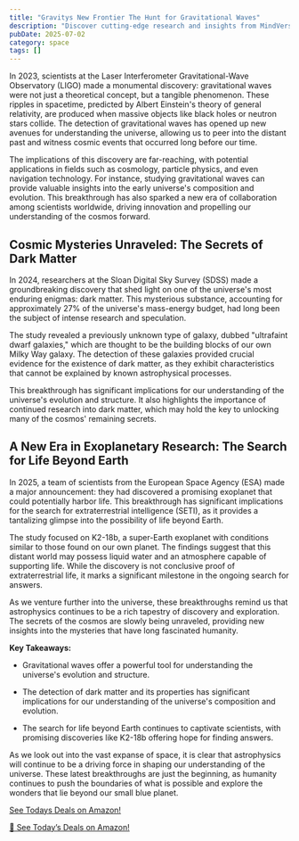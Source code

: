 ```yaml
---
title: "Gravitys New Frontier The Hunt for Gravitational Waves"
description: "Discover cutting-edge research and insights from MindVerse Daily in the space category"
pubDate: 2025-07-02
category: space
tags: []
---
```


In 2023, scientists at the Laser Interferometer Gravitational-Wave Observatory (LIGO) made a monumental discovery: gravitational waves were not just a theoretical concept, but a tangible phenomenon. These ripples in spacetime, predicted by Albert Einstein's theory of general relativity, are produced when massive objects like black holes or neutron stars collide. The detection of gravitational waves has opened up new avenues for understanding the universe, allowing us to peer into the distant past and witness cosmic events that occurred long before our time.

The implications of this discovery are far-reaching, with potential applications in fields such as cosmology, particle physics, and even navigation technology. For instance, studying gravitational waves can provide valuable insights into the early universe's composition and evolution. This breakthrough has also sparked a new era of collaboration among scientists worldwide, driving innovation and propelling our understanding of the cosmos forward.


## **Cosmic Mysteries Unraveled: The Secrets of Dark Matter**

In 2024, researchers at the Sloan Digital Sky Survey (SDSS) made a groundbreaking discovery that shed light on one of the universe's most enduring enigmas: dark matter. This mysterious substance, accounting for approximately 27% of the universe's mass-energy budget, had long been the subject of intense research and speculation.

The study revealed a previously unknown type of galaxy, dubbed "ultrafaint dwarf galaxies," which are thought to be the building blocks of our own Milky Way galaxy. The detection of these galaxies provided crucial evidence for the existence of dark matter, as they exhibit characteristics that cannot be explained by known astrophysical processes.

This breakthrough has significant implications for our understanding of the universe's evolution and structure. It also highlights the importance of continued research into dark matter, which may hold the key to unlocking many of the cosmos' remaining secrets.


## **A New Era in Exoplanetary Research: The Search for Life Beyond Earth**

In 2025, a team of scientists from the European Space Agency (ESA) made a major announcement: they had discovered a promising exoplanet that could potentially harbor life. This breakthrough has significant implications for the search for extraterrestrial intelligence (SETI), as it provides a tantalizing glimpse into the possibility of life beyond Earth.

The study focused on K2-18b, a super-Earth exoplanet with conditions similar to those found on our own planet. The findings suggest that this distant world may possess liquid water and an atmosphere capable of supporting life. While the discovery is not conclusive proof of extraterrestrial life, it marks a significant milestone in the ongoing search for answers.

As we venture further into the universe, these breakthroughs remind us that astrophysics continues to be a rich tapestry of discovery and exploration. The secrets of the cosmos are slowly being unraveled, providing new insights into the mysteries that have long fascinated humanity.


**Key Takeaways:**

* Gravitational waves offer a powerful tool for understanding the universe's evolution and structure.

* The detection of dark matter and its properties has significant implications for our understanding of the universe's composition and evolution.

* The search for life beyond Earth continues to captivate scientists, with promising discoveries like K2-18b offering hope for finding answers.

As we look out into the vast expanse of space, it is clear that astrophysics will continue to be a driving force in shaping our understanding of the universe. These latest breakthroughs are just the beginning, as humanity continues to push the boundaries of what is possible and explore the wonders that lie beyond our small blue planet.


[ See Todays Deals on Amazon!](https://amzn.to/3UjsCWp)

[🛒 See Today’s Deals on Amazon!](https://amzn.to/3UjsCWp)
